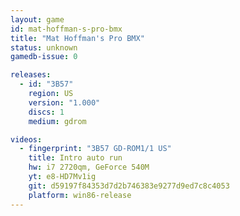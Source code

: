 ```yaml
---
layout: game
id: mat-hoffman-s-pro-bmx
title: "Mat Hoffman's Pro BMX"
status: unknown
gamedb-issue: 0

releases:
  - id: "3B57"
    region: US
    version: "1.000"
    discs: 1
    medium: gdrom

videos:
  - fingerprint: "3B57 GD-ROM1/1 US"
    title: Intro auto run
    hw: i7 2720qm, GeForce 540M
    yt: e8-HD7Mv1ig
    git: d59197f84353d7d2b746383e9277d9ed7c8c4053
    platform: win86-release
---
```

